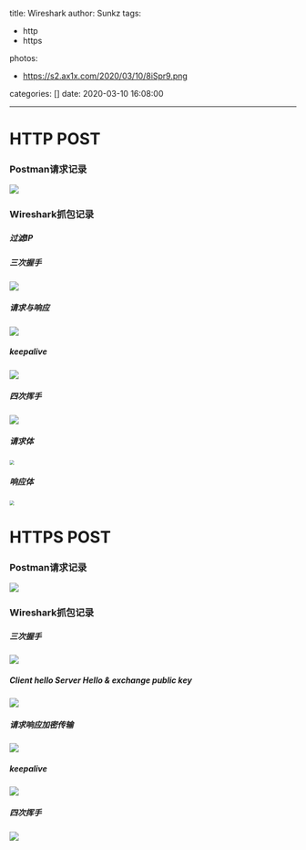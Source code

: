 title: Wireshark
author: Sunkz
tags:
  - http
  - https

photos:

- https://s2.ax1x.com/2020/03/10/8iSpr9.png

categories: []
date: 2020-03-10 16:08:00

---
# HTTP POST

### Postman请求记录

![](https://cdn.shenlanbao.com/consultants/800322674_top_banner_750x330.png)

### Wireshark抓包记录

##### 过滤IP

##### 三次握手

![](https://cdn.shenlanbao.com/consultants/1611089354_搜狗截图20200310144449.png)

##### 请求与响应

![](https://cdn.shenlanbao.com/consultants/635333598_搜狗截图20200310144617.png)

##### keepalive

![](https://cdn.shenlanbao.com/consultants/180781462_搜狗截图20200310144810.png)

##### 四次挥手

![](https://cdn.shenlanbao.com/consultants/453199923_搜狗截图20200310144906.png)

##### 请求体

<img src="https://cdn.shenlanbao.com/consultants/782558937_搜狗截图20200310145152.png" style="zoom: 50%;"  />

##### 响应体

<img src="https://cdn.shenlanbao.com/consultants/724218821_搜狗截图20200310150319.png" style="zoom: 50%;" />

# HTTPS POST

### Postman请求记录

![](https://cdn.shenlanbao.com/consultants/648989139_搜狗截图20200310150651.png)

### Wireshark抓包记录

##### 三次握手

![](https://cdn.shenlanbao.com/consultants/985524581_搜狗截图20200310151844.png)

##### Client hello Server Hello & exchange public key

![](https://cdn.shenlanbao.com/consultants/167395833_搜狗截图20200310152452.png)

##### 请求响应加密传输

![](https://cdn.shenlanbao.com/consultants/1849811974_搜狗截图20200310152530.png)

##### keepalive

![](https://cdn.shenlanbao.com/consultants/770501579_搜狗截图20200310152714.png)

##### 四次挥手

![](https://cdn.shenlanbao.com/consultants/306147674_搜狗截图20200310160409.png)